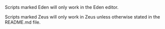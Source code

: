 Scripts marked Eden will only work in the Eden editor.

Scripts marked Zeus will only work in Zeus unless otherwise stated in the README.md file.